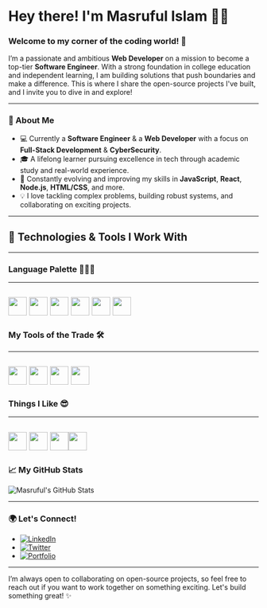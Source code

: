 # Hey there! I'm Masruful Islam 👋🏼
### Welcome to my corner of the coding world! 🚀

I’m a passionate and ambitious **Web Developer** on a mission to become a top-tier **Software Engineer**. With a strong foundation in college education and independent learning, I am building solutions that push boundaries and make a difference. This is where I share the open-source projects I've built, and I invite you to dive in and explore!

---

### 🚀 About Me
- 💻 Currently a **Software Engineer** & a **Web Developer** with a focus on **Full-Stack Development** & **CyberSecurity**.
- 🎓 A lifelong learner pursuing excellence in tech through academic study and real-world experience.
- 🌱 Constantly evolving and improving my skills in **JavaScript**, **React**, **Node.js**, **HTML/CSS**, and more.
- 💡 I love tackling complex problems, building robust systems, and collaborating on exciting projects.

---


## 🔧 Technologies & Tools I Work With
---
### Language Palette 🧑🏻‍💻
---
<a href="https://www.typescriptlang.org/"><img src="https://img.shields.io/badge/-TypeScript-3178C6?style=for-the-badge&logo=typescript&logoColor=white" height="37"/></a>
<a href="https://developer.mozilla.org/en-US/docs/Web/HTML"><img src="https://img.shields.io/badge/-HTML-E34F26?style=for-the-badge&logo=html5&logoColor=white" height="37"/></a>
<a href="https://developer.mozilla.org/en-US/docs/Web/CSS"><img src="https://img.shields.io/badge/-CSS-1572B6?style=for-the-badge&logo=css3&logoColor=white" height="37"/></a>
<a href="https://www.java.com/"><img src="https://img.shields.io/badge/-Java-007396?style=for-the-badge&logo=java&logoColor=white" height="37"/></a>
<a href="https://isocpp.org/"><img src="https://img.shields.io/badge/-C++-00599C?style=for-the-badge&logo=c%2B%2B&logoColor=white" height="37"/></a>
<a href="https://www.python.org/"><img src="https://img.shields.io/badge/-Python-3776AB?style=for-the-badge&logo=python&logoColor=white" height="37"/></a>
---

### My Tools of the Trade 🛠️
---
<a href="https://code.visualstudio.com/"><img src="https://img.shields.io/badge/-VS_Code-007ACC?style=for-the-badge&logo=visualstudiocode&logoColor=white" height="37"/></a>
<a href="https://www.eclipse.org/"><img src="https://img.shields.io/badge/-Eclipse-2C2255?style=for-the-badge&logo=eclipse&logoColor=white" height="37"/></a>
<a href="https://developer.apple.com/xcode/"><img src="https://img.shields.io/badge/-Xcode-007ACC?style=for-the-badge&logo=xcode&logoColor=white" height="37"/></a>
<a href="https://www.jetbrains.com/pycharm/"><img src="https://img.shields.io/badge/-PyCharm-000000?style=for-the-badge&logo=pycharm&logoColor=white" height="37"/></a>
---

### Things I Like 😎
---
<a href="https://www.nissanusa.com/"><img src="https://img.shields.io/badge/-Nissan-C3002F?style=for-the-badge&logo=nissan&logoColor=white" height="37"/></a>
<a href="https://www.apple.com/"><img src="https://img.shields.io/badge/-Apple-000000?style=for-the-badge&logo=apple&logoColor=white" height="37"/></a>
<a href="https://www.samsung.com/"><img src="https://img.shields.io/badge/-Samsung-000000?style=for-the-badge&logo=samsung&logoColor=white" height="37"/></a><a href="https://gemini.google.com/"><img src="https://img.shields.io/badge/-Google_Bard-4285F4?style=for-the-badge&logo=google&logoColor=white" height="37"/></a>
---

### 📈 My GitHub Stats

![Masruful's GitHub Stats](https://github-readme-stats.vercel.app/api?username=MasrufulIslam&show_icons=true&hide_title=true&count_private=true&hide=prs&theme=dark)

---

### 🌍 Let's Connect!
- [![LinkedIn](https://img.shields.io/badge/-LinkedIn-0A66C2?style=for-the-badge&logo=linkedin&logoColor=white)](https://www.linkedin.com/in/masruful-islam/)
- [![Twitter](https://img.shields.io/badge/-Twitter-1DA1F2?style=for-the-badge&logo=twitter&logoColor=white)](https://x.com/MasrufulN)
- [![Portfolio](https://img.shields.io/badge/-Portfolio-FF7700?style=for-the-badge&logo=wordpress&logoColor=white)](https://masrufulislam.github.io/portfolio/)

---

I’m always open to collaborating on open-source projects, so feel free to reach out if you want to work together on something exciting. Let's build something great! ✨
